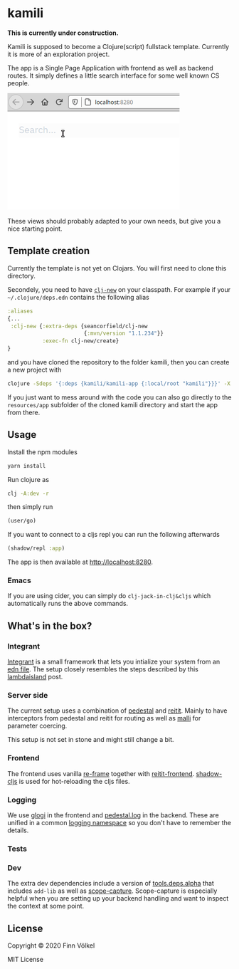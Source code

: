 # kamili

**This is currently under construction.**

Kamili is supposed to become a Clojure(script) fullstack template. Currently it
is more of an exploration project.

The app is a Single Page Application with frontend as well as backend routes.
It simply defines a little search interface for some well known CS people.

![](kamili_show.gif)

These views should probably adapted to your own needs, but give you a nice
starting point.

## Template creation

Currently the template is not yet on Clojars. You will first need to clone this directory.

Secondely, you need to have [`clj-new`](https://github.com/seancorfield/clj-new) on your classpath. For example if your
`~/.clojure/deps.edn` contains the following alias
```clj
:aliases
{...
 :clj-new {:extra-deps {seancorfield/clj-new
                        {:mvn/version "1.1.234"}}
           :exec-fn clj-new/create}
}
```
and you have cloned the repository to the folder kamili, then you can create a new project with
```bash
clojure -Sdeps '{:deps {kamili/kamili-app {:local/root "kamili"}}}' -X:clj-new :template kamili-app :name com.awesome/my-app
```

If you just want to mess around with the code you can also go directly to the `resources/app` subfolder
of the cloned kamili directory and start the app from there.

## Usage

Install the npm modules
```bash
yarn install
```

Run clojure as
```bash
clj -A:dev -r
```

then simply run
```clj
(user/go)
```
If you want to connect to a cljs repl you can run the following
afterwards
```clj
(shadow/repl :app)
```

The app is then available at [http://localhost:8280](http://localhost:8280).

### Emacs
If you are using cider, you can simply do `clj-jack-in-clj&cljs` which automatically
runs the above commands.

## What's in the box?

### Integrant

[Integrant](https://github.com/weavejester/integrant) is a small framework
that lets you intialize your system from an [edn file](resources/kamili/system.edn).
The setup closely resembles the steps described by this
[lambdaisland](https://lambdaisland.com/blog/2019-12-11-advent-of-parens-11-integrant-in-practice)
post.

### Server side

The current setup uses a combination of [pedestal](https://github.com/pedestal/pedestal)
and [reitit](https://github.com/metosin/reitit). Mainly to have interceptors from pedestal
and reitit for routing as well as [malli](https://github.com/metosin/malli) for parameter
coercing.

This setup is not set in stone and might still change a bit.

### Frontend

The frontend uses vanilla [re-frame](https://github.com/day8/re-frame) together
with [reitit-frontend](https://github.com/metosin/reitit).
[shadow-cljs](https://github.com/thheller/shadow-cljs) is used for hot-reloading
the cljs files.

### Logging

We use [glogi](https://github.com/lambdaisland/glogi) in the frontend and
[pedestal.log](https://github.com/pedestal/pedestal/tree/master/log) in the backend.
These are unified in a common [logging namespace](src/io/kamili/logging.cljc) so you don't
have to remember the details.

### Tests

### Dev

The extra dev dependencies include a version of
[tools.deps.alpha](https://github.com/clojure/tools.deps.alpha) that includes
`add-lib` as well as [scope-capture](https://github.com/vvvvalvalval/scope-capture).
Scope-capture is especially helpful when you are setting up your backend
handling and want to inspect the context at some point.

## License

Copyright © 2020 Finn Völkel

MIT License
